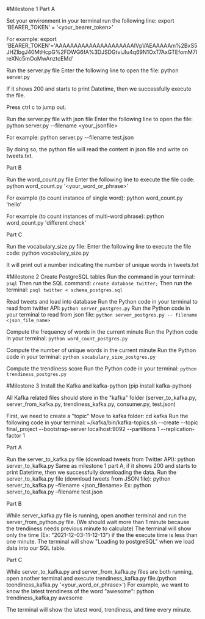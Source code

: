 #Milestone 1
Part A 

Set your environment in your terminal run the following line: 
export ‘BEARER_TOKEN’ = ‘<your_bearer_token>’

For example: 
export 'BEARER_TOKEN'='AAAAAAAAAAAAAAAAAAAAAIVpVAEAAAAAm%2BxS5JHZlbgJ40MtHcpG%2FDWG6fA%3DJSDGtviJIu4q69N1OxT7AxGTEfomM7IreXNc5mOoMwAnztcEMd'

Run the server.py file 
Enter the following line to open the file:
python server.py

If it shows 200 and starts to print Datetime, then we successfully execute the file.

Press ctrl c to jump out.

Run the server.py file with json file
Enter the following line to open the file:
python server.py --filename <your_jsonfile>

For example:
python server.py --filename test.json

By doing so, the python file will read the content in json file and write on tweets.txt.

Part B

Run the word_count.py file
Enter the following line to execute the file code:
python word_count.py '<your_word_or_phrase>'

For example (to count instance of single word):
python word_count.py 'hello' 

For example (to count instances of multi-word phrase):
python word_count.py 'different check'

Part C

Run the vocabulary_size.py file:
Enter the following line to execute the file code:
python vocabulary_size.py

It will print out a number indicating the number of unique words in tweets.txt


#Milestone 2
Create PostgreSQL tables
Run the command in your terminal: `psql`
Then run the SQL command: `create database twitter;`
Then run the terminal: `psql twitter < schema_postgres.sql`

Read tweets and load into database
Run the Python code in your terminal to read from twitter API: `python server_postgres.py`
Run the Python code in your terminal to read from json file: `python server_postgres.py -- filename <json_file_name>`

Compute the frequency of words in the current minute
Run the Python code in your terminal: `python word_count_postgres.py`

Compute the number of unique words in the current minute
Run the Python code in your terminal: `python vocabulary_size_postgres.py`

Compute the trendiness score
Run the Python code in your terminal: `python trendiness_postgres.py`



#Milestone 3
Install the Kafka and kafka-python (pip install kafka-python)

All Kafka related files should store in the "kafka" folder (server_to_kafka.py, server_from_kafka.py, trendiness_kafka.py, consumer.py, test.json)

First, we need to create a "topic"
Move to kafka folder: cd kafka
Run the following code in your terminal: ~/kafka/bin/kafka-topics.sh --create --topic final_project --bootstrap-server localhost:9092 --partitions 1 --replication-factor 1

Part A

Run the server_to_kafka.py file (download tweets from Twitter API): python server_to_kafka.py
Same as milestone 1 part A, if it shows 200 and starts to print Datetime, then we successfully downloading the data.
Run the server_to_kafka.py file (download tweets from JSON file): python server_to_kafka.py –filename <json_filename>  Ex: python server_to_kafka.py –filename test.json

Part B 

While server_kafka.py file is running, open another terminal and run the server_from_python.py file.
(We should wait more than 1 minute because the trendiness needs previous minute to calculate) 
The terminal will show only the time (Ex: "2021-12-03-11-12-13") if the the execute time is less than one minute.
The terminal will show "Loading to postgreSQL" when we load data into our SQL table.

Part C

While server_to_kafka.py and server_from_kafka.py files are both running, open another terminal and execute trendiness_kafka.py file.(python teendiness_kafka.py '<your_word_or_phrase>')
For example, we want to know the latest trendiness of the word "awesome": python trendiness_kafka,py awesome

The terminal will show the latest word, trendiness, and time every minute.


